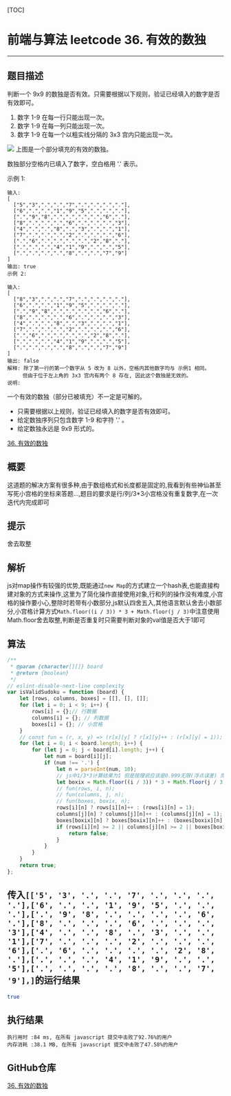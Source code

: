 [TOC]
# 前端与算法 leetcode 36. 有效的数独 
---

## 题目描述
判断一个 9x9 的数独是否有效。只需要根据以下规则，验证已经填入的数字是否有效即可。

1.  数字 1-9 在每一行只能出现一次。
2.  数字 1-9 在每一列只能出现一次。
3.  数字 1-9 在每一个以粗实线分隔的 3x3 宫内只能出现一次。

![](https://upload.wikimedia.org/wikipedia/commons/thumb/f/ff/Sudoku-by-L2G-20050714.svg/250px-Sudoku-by-L2G-20050714.svg.png)
上图是一个部分填充的有效的数独。

数独部分空格内已填入了数字，空白格用 '.' 表示。

示例 1: 
```
输入:
[
  ["5","3",".",".","7",".",".",".","."],
  ["6",".",".","1","9","5",".",".","."],
  [".","9","8",".",".",".",".","6","."],
  ["8",".",".",".","6",".",".",".","3"],
  ["4",".",".","8",".","3",".",".","1"],
  ["7",".",".",".","2",".",".",".","6"],
  [".","6",".",".",".",".","2","8","."],
  [".",".",".","4","1","9",".",".","5"],
  [".",".",".",".","8",".",".","7","9"]
]
输出: true
示例 2:

输入:
[
  ["8","3",".",".","7",".",".",".","."],
  ["6",".",".","1","9","5",".",".","."],
  [".","9","8",".",".",".",".","6","."],
  ["8",".",".",".","6",".",".",".","3"],
  ["4",".",".","8",".","3",".",".","1"],
  ["7",".",".",".","2",".",".",".","6"],
  [".","6",".",".",".",".","2","8","."],
  [".",".",".","4","1","9",".",".","5"],
  [".",".",".",".","8",".",".","7","9"]
]
输出: false
解释: 除了第一行的第一个数字从 5 改为 8 以外，空格内其他数字均与 示例1 相同。
     但由于位于左上角的 3x3 宫内有两个 8 存在, 因此这个数独是无效的。
说明:
```
一个有效的数独（部分已被填充）不一定是可解的。
* 只需要根据以上规则，验证已经填入的数字是否有效即可。
* 给定数独序列只包含数字 1-9 和字符 '.' 。
* 给定数独永远是 9x9 形式的。

[36. 有效的数独](https://leetcode-cn.com/problems/valid-sudoku/)

## 概要

这道题的解决方案有很多种,由于数组格式和长度都是固定的,我看到有些神仙甚至写死小宫格的坐标来答题...,题目的要求是行/列/3*3小宫格没有重复数字,在一次迭代内完成即可

## 提示
舍去取整
## 解析

js对map操作有较强的优势,既能通过`new Map`的方式建立一个hash表,也能直接构建对象的方式来操作,这里为了简化操作直接使用对象,行和列的操作没有难度,小宫格的操作要小心,整除时若带有小数部分,js默认四舍五入,其他语言默认舍去小数部分,小宫格计算方式`Math.floor((i / 3)) * 3 + Math.floor(j / 3)`中注意使用Math.floor舍去取整,判断是否重复时只需要判断对象的val值是否大于1即可

## 算法

```js
/**
 * @param {character[][]} board
 * @return {boolean}
 */
// eslint-disable-next-line complexity
var isValidSudoku = function (board) {
    let [rows, columns, boxes] = [[], [], []];
    for (let i = 0; i < 9; i++) {
        rows[i] = {};// 行数据
        columns[i] = {}; // 列数据
        boxes[i] = {}; // 小宫格
    }
    // const fun = (r, x, y) => (r[x][y] ? r[x][y]++ : (r[x][y] = 1));
    for (let i = 0; i < board.length; i++) {
        for (let j = 0; j < board[i].length; j++) {
            let num = board[i][j];
            if (num !== '.') {
                let n = parseInt(num, 10);
                // js中1/3*3计算结果为1 但是按理说应该是0.999无限(浮点误差) 而java中1/3*3则取值为0,浮点数默认舍去0
                let boxix = Math.floor((i / 3)) * 3 + Math.floor(j / 3);
                // fun(rows, i, n);
                // fun(columns, j, n);
                // fun(boxes, boxix, n);
                rows[i][n] ? rows[i][n]++ : (rows[i][n] = 1);
                columns[j][n] ? columns[j][n]++ : (columns[j][n] = 1);
                boxes[boxix][n] ? boxes[boxix][n]++ : (boxes[boxix][n] = 1);
                if (rows[i][n] >= 2 || columns[j][n] >= 2 || boxes[boxix][n] >= 2) {
                    return false;
                }
            }
        }
    }
    return true;
};
```

## 传入`[['5', '3', '.', '.', '7', '.', '.', '.', '.'],['6', '.', '.', '1', '9', '5', '.', '.', '.'],['.', '9', '8', '.', '.', '.', '.', '6', '.'],['8', '.', '.', '.', '6', '.', '.', '.', '3'],['4', '.', '.', '8', '.', '3', '.', '.', '1'],['7', '.', '.', '.', '2', '.', '.', '.', '6'],['.', '6', '.', '.', '.', '.', '2', '8', '.'],['.', '.', '.', '4', '1', '9', '.', '.', '5'],['.', '.', '.', '.', '8', '.', '.', '7', '9'],]`的运行结果

```sh
true
```

## 执行结果

```
执行用时 :84 ms, 在所有 javascript 提交中击败了92.76%的用户
内存消耗 :38.1 MB, 在所有 javascript 提交中击败了47.58%的用户
```

## GitHub仓库

[36. 有效的数独](https://github.com/moshuying/leetcode-cn/blob/master/leetcode/36.%20Valid%20Sudoku/index.js)